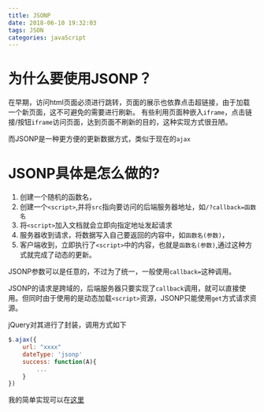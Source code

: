 ```yaml
---
title: JSONP
date: 2018-06-10 19:32:03
tags: JSON
categories: javaScript
---
```

# 为什么要使用JSONP？
在早期，访问html页面必须进行跳转，页面的展示也依靠点击超链接，由于加载一个新页面，这不可避免的需要进行刷新。
有些利用页面种嵌入`iframe`，点击链接/按钮`iframe`访问页面，达到页面不刷新的目的，这种实现方式很丑陋。

而JSONP是一种更方便的更新数据方式，类似于现在的`ajax`

# JSONP具体是怎么做的?
1. 创建一个随机的函数名，
2. 创建一个`<script>`,并将`src`指向要访问的后端服务器地址，如`/?callback=函数名`
3. 将`<script>`加入文档就会立即向指定地址发起请求
4. 服务器收到请求，将数据写入自己要返回的内容中，如`函数名(参数)`，
5. 客户端收到，立即执行了`<script>`中的内容，也就是`函数名(参数)`,通过这种方式就完成了动态的更新。

JSONP参数可以是任意的，不过为了统一，一般使用`callback=`这种调用。

JSONP的请求是跨域的，后端服务器只要实现了`callback`调用，就可以直接使用。但同时由于使用的是动态加载`<script>`资源，JSONP只能使用`get`方式请求资源。

jQuery对其进行了封装，调用方式如下
``` js
$.ajax({
    url: "xxxx"
    dateType: 'jsonp'
    success: function(A){
        ...
    }
})
```
我的简单实现可以在[这里](https://github.com/Geylnu/nodeServerDemo/blob/master/main.js)

